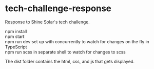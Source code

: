 # tech-challenge-response
Response to Shine Solar's tech challenge.  

npm install  
npm start  
npm run dev set up with concurrently to watch for changes on the fly in TypeScript  
npm run scss in separate shell to watch for changes to scss  

The dist folder contains the html, css, and js that gets displayed.  
  